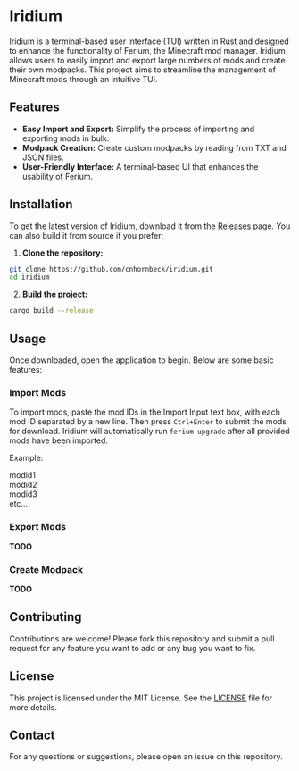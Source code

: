 # Iridium

Iridium is a terminal-based user interface (TUI) written in Rust and designed to enhance the functionality of Ferium, the Minecraft mod manager. Iridium allows users to easily import and export large numbers of mods and create their own modpacks. This project aims to streamline the management of Minecraft mods through an intuitive TUI.

## Features

- **Easy Import and Export:** Simplify the process of importing and exporting mods in bulk.
- **Modpack Creation:** Create custom modpacks by reading from TXT and JSON files.
- **User-Friendly Interface:** A terminal-based UI that enhances the usability of Ferium.

## Installation

To get the latest version of Iridium, download it from the [Releases](https://github.com/cnhornbeck/Iridium/releases) page. You can also build it from source if you prefer:

1. **Clone the repository:**
```bash
git clone https://github.com/cnhornbeck/iridium.git
cd iridium
```

2. **Build the project:**
```bash
cargo build --release
```

## Usage

Once downloaded, open the application to begin. Below are some basic features:

### Import Mods

To import mods, paste the mod IDs in the Import Input text box, with each mod ID separated by a new line. Then press `Ctrl+Enter` to submit the mods for download. Iridium will automatically run `ferium upgrade` after all provided mods have been imported.

Example:

modid1\
modid2\
modid3\
etc...

### Export Mods

**TODO**

### Create Modpack

**TODO**

## Contributing

Contributions are welcome! Please fork this repository and submit a pull request for any feature you want to add or any bug you want to fix.

## License

This project is licensed under the MIT License. See the [LICENSE](LICENSE) file for more details.

## Contact

For any questions or suggestions, please open an issue on this repository.
